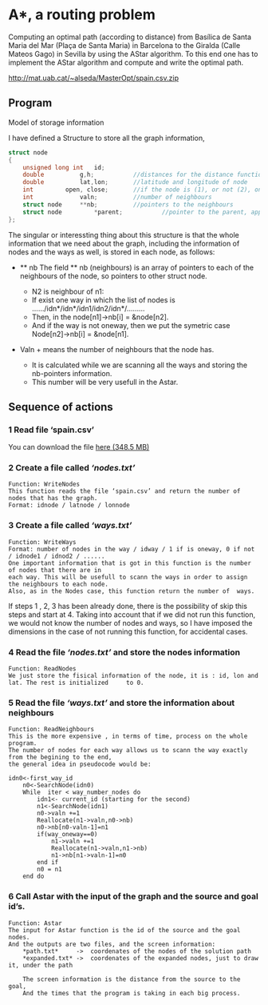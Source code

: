 
# A*, a routing problem

Computing an optimal path (according to distance) from Basílica de Santa Maria del Mar (Plaça de Santa Maria) in Barcelona to the Giralda (Calle Mateos Gago) in Sevilla by using the AStar algorithm. To this end one has to implement the AStar algorithm and compute and write the optimal path.

http://mat.uab.cat/~alseda/MasterOpt/spain.csv.zip

## Program 

Model of storage information

I have defined a Structure to store all the graph information,

```c
struct node
{
	unsigned long int	id;
	double 			g,h;		   //distances for the distance functions
	double			lat,lon;	   //latitude and longitude of node
	int			open, close;	   //if the node is (1), or not (2), on open and closed list
	int 			valn;		   //number of neighbours
	struct node		**nb;		   //pointers to the neighbours
	struct node 		*parent;           //pointer to the parent, applied on Astar
};
```

The singular or interessting thing about this structure is that the whole information that we need about the graph, including the information of nodes and the ways as well, is stored in each node, as follows:

 * ** nb 	The field ** nb (neighbours) is an array of pointers to each of the neighbours of the node, so 	pointers to other struct node.
	+ N2 is neighbour of n1:
	+ If exist one way in which the list of nodes is  ……/idn*/idn*/idn1/idn2/idn*/………
	+ Then, in the node[n1]->nb[i] = &node[n2].
	+ And if the way is not oneway, then we put the symetric case Node[n2]->nb[i] = &node[n1].

* Valn 	+ means the number of neighbours that the node has.
	+ It is calculated while we are scanning all the ways and storing the nb-pointers information.
	+ This number will be very usefull in the Astar.

## Sequence of actions

### 1 Read file ‘spain.csv’

You can download the file [here (348.5 MB)](http://mat.uab.cat/~alseda/MasterOpt/spain.csv.zip) 

### 2 Create a file called *‘nodes.txt’*
	Function: WriteNodes
	This function reads the file ‘spain.csv’ and return the number of nodes that has the graph.
	Format: idnode / latnode / lonnode
	
### 3 Create a file called *‘ways.txt’*
	Function: WriteWays
	Format: number of nodes in the way / idway / 1 if is oneway, 0 if not / idnode1 / idnod2 / ......
	One important information that is got in this function is the number of nodes that there are in 	
	each way. This will be usefull to scann the ways in order to assign the neighbours to each node.
	Also, as in the Nodes case, this function return the number of  ways.

If steps 1 , 2, 3 has been already done, there is the possibility of skip this steps and start at 4. 
Taking into account that if we did not run this function, we would not know the number of nodes and ways, so I have imposed the dimensions in the case of not running this function, for accidental cases. 

### 4 Read the file *‘nodes.txt’* and store the nodes information 
	Function: ReadNodes
	We just store the fisical information of the node, it is : id, lon and lat. The rest is initialized 	to 0.

### 5 Read the file *‘ways.txt’* and store the information about neighbours
	Function: ReadNeighbours
	This is the more expensive , in terms of time, process on the whole program.
	The number of nodes for each way allows us to scann the way exactly from the begining to the end, 
	the general idea in pseudocode would be:

```
idn0<-first_way_id
	n0<-SearchNode(idn0)	
	While  iter < way_number_nodes do
		idn1<- current_id (starting for the second)
		n1<-SearchNode(idn1)
		n0->valn +=1
		Reallocate(n1->valn,n0->nb)
		n0->nb[n0-valn-1]=n1
		if(way_oneway==0)
			n1->valn +=1
			Reallocate(n1->valn,n1->nb)
			n1->nb[n1->valn-1]=n0
		end if
		n0 = n1
	end do
```

### 6 Call Astar with the input of the graph and the source and goal id’s.
	Function: Astar
	The input for Astar function is the id of the source and the goal nodes.
	And the outputs are two files, and the screen information:
		*path.txt*     ->  coordenates of the nodes of the solution path
		*expanded.txt* ->  coordenates of the expanded nodes, just to draw it, under the path
		
		The screen information is the distance from the source to the goal,
		And the times that the program is taking in each big process.

